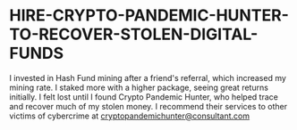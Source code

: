 # HIRE-CRYPTO-PANDEMIC-HUNTER-TO-RECOVER-STOLEN-DIGITAL-FUNDS
I invested in Hash Fund mining after a friend's referral, which increased my mining rate. I staked more with a higher package, seeing great returns initially. I felt lost until I found Crypto Pandemic Hunter, who helped trace and recover much of my stolen money. I recommend their services to other victims of cybercrime at cryptopandemichunter@consultant.com
